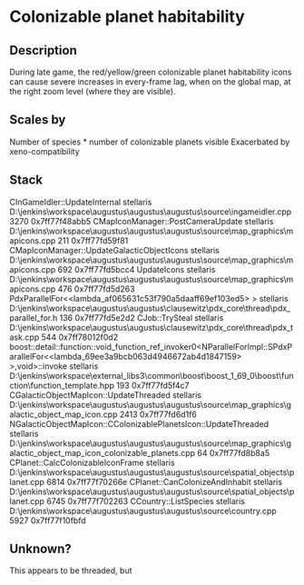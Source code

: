# Colonizable planet habitability

## Description

During late game, the red/yellow/green colonizable planet habitability icons can cause severe increases in every-frame lag,
when on the global map, at the right zoom level (where they are visible).

## Scales by
Number of species * number of colonizable planets visible
Exacerbated by xeno-compatibility

## Stack
CInGameIdler::UpdateInternal	stellaris	D:\jenkins\workspace\augustus\augustus\augustus\source\ingameidler.cpp	3270	0x7ff77f48abb5
CMapIconManager::PostCameraUpdate	stellaris	D:\jenkins\workspace\augustus\augustus\augustus\source\map_graphics\mapicons.cpp	211	0x7ff77fd59f81
CMapIconManager::UpdateGalacticObjectIcons	stellaris	D:\jenkins\workspace\augustus\augustus\augustus\source\map_graphics\mapicons.cpp	692	0x7ff77fd5bcc4
UpdateIcons<CGalacticObjectMapIcon>	stellaris	D:\jenkins\workspace\augustus\augustus\augustus\source\map_graphics\mapicons.cpp	476	0x7ff77fd5d263
PdxParallelFor<<lambda_af065631c53f790a5daaff69ef103ed5> >	stellaris	D:\jenkins\workspace\augustus\augustus\clausewitz\pdx_core\thread\pdx_parallel_for.h	136	0x7ff77fd5e2d2
CJob::TrySteal	stellaris	D:\jenkins\workspace\augustus\augustus\clausewitz\pdx_core\thread\pdx_task.cpp	544	0x7ff78012f0d2
boost::detail::function::void_function_ref_invoker0<NParallelForImpl::SPdxParallelFor<<lambda_69ee3a9bcb063d4946672ab4d1847159> >,void>::invoke	stellaris	D:\jenkins\workspace\external_libs3\common\boost\boost_1_69_0\boost\function\function_template.hpp	193	0x7ff77fd5f4c7
CGalacticObjectMapIcon::UpdateThreaded	stellaris	D:\jenkins\workspace\augustus\augustus\augustus\source\map_graphics\galactic_object_map_icon.cpp	2413	0x7ff77fd6d1f6
NGalacticObjectMapIcon::CColonizablePlanetsIcon::UpdateThreaded	stellaris	D:\jenkins\workspace\augustus\augustus\augustus\source\map_graphics\galactic_object_map_icon_colonizable_planets.cpp	64	0x7ff77fd8b8a5
CPlanet::CalcColonizableIconFrame	stellaris	D:\jenkins\workspace\augustus\augustus\augustus\source\spatial_objects\planet.cpp	6814	0x7ff77f70266e
CPlanet::CanColonizeAndInhabit	stellaris	D:\jenkins\workspace\augustus\augustus\augustus\source\spatial_objects\planet.cpp	6745	0x7ff77f702263
CCountry::ListSpecies	stellaris	D:\jenkins\workspace\augustus\augustus\augustus\source\country.cpp	5927	0x7ff77f10fbfd

## Unknown?

This appears to be threaded, but 